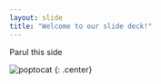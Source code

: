 ```yaml
---
layout: slide
title: "Welcome to our slide deck!"
---
```


Parul this side 

![poptocat](https://octodex.github.com/images/poptocat.png)
{: .center}
